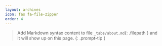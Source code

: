 ```yaml
---
layout: archives
icon: fas fa-file-zipper
order: 4
---
```


> Add Markdown syntax content to file `_tabs/about.md`{: .filepath } and it will show up on this page.
{: .prompt-tip }
